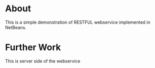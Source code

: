 # About

This is a simple demonstration of RESTFUL webservice implemented in NetBeans.

# Further Work

This is server side of the webservice
